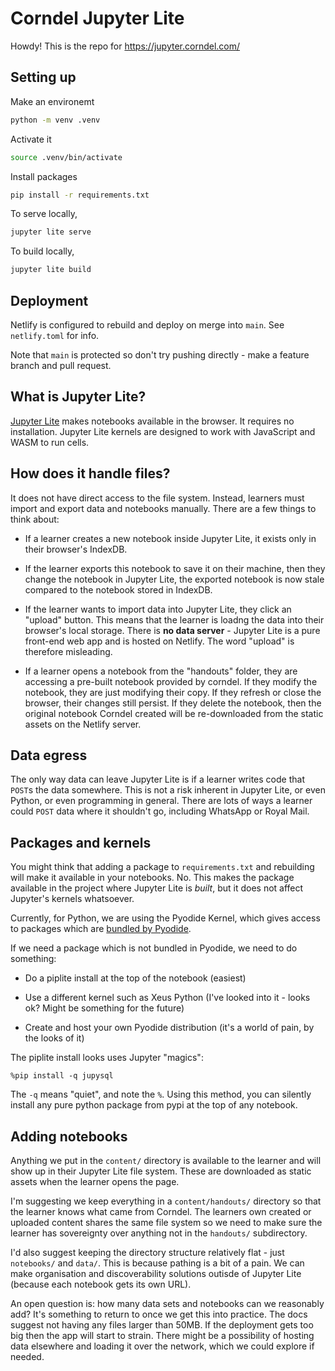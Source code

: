 # Corndel Jupyter Lite

Howdy! This is the repo for https://jupyter.corndel.com/

## Setting up

Make an environemt

```bash
python -m venv .venv
```

Activate it

```bash
source .venv/bin/activate
```

Install packages

```bash
pip install -r requirements.txt
```

To serve locally,

```bash
jupyter lite serve
```

To build locally,

```bash
jupyter lite build
```

## Deployment

Netlify is configured to rebuild and deploy on merge into `main`. See
`netlify.toml` for info.

Note that `main` is protected so don't try pushing directly - make a feature
branch and pull request.

## What is Jupyter Lite?

[Jupyter Lite](https://jupyterlite.readthedocs.io/en/stable/index.html) makes
notebooks available in the browser. It requires no installation. Jupyter Lite
kernels are designed to work with JavaScript and WASM to run cells.

## How does it handle files?

It does not have direct access to the file system. Instead, learners must import
and export data and notebooks manually. There are a few things to think about:

- If a learner creates a new notebook inside Jupyter Lite, it exists only in
  their browser's IndexDB.

- If the learner exports this notebook to save it on their machine, then they
  change the notebook in Jupyter Lite, the exported notebook is now stale
  compared to the notebook stored in IndexDB.

- If the learner wants to import data into Jupyter Lite, they click an "upload"
  button. This means that the learner is loadng the data into their browser's
  local storage. There is **no data server** - Jupyter Lite is a pure front-end
  web app and is hosted on Netlify. The word "upload" is therefore misleading.

- If a learner opens a notebook from the "handouts" folder, they are accessing a
  pre-built notebook provided by corndel. If they modify the notebook, they are
  just modifying their copy. If they refresh or close the browser, their changes
  still persist. If they delete the notebook, then the original notebook Corndel
  created will be re-downloaded from the static assets on the Netlify server.

## Data egress

The only way data can leave Jupyter Lite is if a learner writes code that
`POST`s the data somewhere. This is not a risk inherent in Jupyter Lite, or even
Python, or even programming in general. There are lots of ways a learner could
`POST` data where it shouldn't go, including WhatsApp or Royal Mail.

## Packages and kernels

You might think that adding a package to `requirements.txt` and rebuilding will
make it available in your notebooks. No. This makes the package available in the
project where Jupyter Lite is _built_, but it does not affect Jupyter's kernels
whatsoever.

Currently, for Python, we are using the Pyodide Kernel, which gives access to
packages which are
[bundled by Pyodide](https://pyodide.org/en/stable/usage/packages-in-pyodide.html).

If we need a package which is not bundled in Pyodide, we need to do something:

- Do a piplite install at the top of the notebook (easiest)

- Use a different kernel such as Xeus Python (I've looked into it - looks ok?
  Might be something for the future)

- Create and host your own Pyodide distribution (it's a world of pain, by the
  looks of it)

The piplite install looks uses Jupyter "magics":

```
%pip install -q jupysql
```

The `-q` means "quiet", and note the `%`. Using this method, you can silently
install any pure python package from pypi at the top of any notebook.

## Adding notebooks

Anything we put in the `content/` directory is available to the learner and will
show up in their Jupyter Lite file system. These are downloaded as static assets
when the learner opens the page.

I'm suggesting we keep everything in a `content/handouts/` directory so that the
learner knows what came from Corndel. The learners own created or uploaded
content shares the same file system so we need to make sure the learner has
sovereignty over anything not in the `handouts/` subdirectory.

I'd also suggest keeping the directory structure relatively flat - just
`notebooks/` and `data/`. This is because pathing is a bit of a pain. We can
make organisation and discoverability solutions outisde of Jupyter Lite (because
each notebook gets its own URL).

An open question is: how many data sets and notebooks can we reasonably add?
It's something to return to once we get this into practice. The docs suggest not
having any files larger than 50MB. If the deployment gets too big then the app
will start to strain. There might be a possibility of hosting data elsewhere and
loading it over the network, which we could explore if needed.
